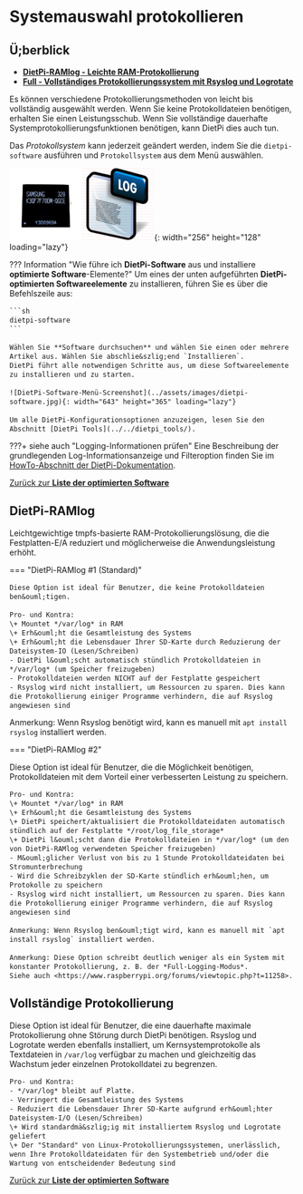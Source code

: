 # Systemauswahl protokollieren

## Ü;berblick

- [**DietPi-RAMlog - Leichte RAM-Protokollierung**](#dietpi-ramlog)
- [**Full - Vollständiges Protokollierungssystem mit Rsyslog und Logrotate**](#full-logging)

Es k&ouml;nnen verschiedene Protokollierungsmethoden von leicht bis vollständig ausgewählt werden. Wenn Sie keine Protokolldateien ben&ouml;tigen, erhalten Sie einen Leistungsschub. Wenn Sie vollständige dauerhafte Systemprotokollierungsfunktionen ben&ouml;tigen, kann DietPi dies auch tun.

Das *Protokollsystem* kann jederzeit geändert werden, indem Sie die `dietpi-software` ausführen und `Protokollsystem` aus dem Menü auswählen.

![Auswahl des DietPi-Protokollsystems](../assets/images/dietpi-software-log-system.png){: width="256" height="128" loading="lazy"}

??? Information "Wie führe ich **DietPi-Software** aus und installiere **optimierte Software**-Elemente?"
    Um eines der unten aufgeführten **DietPi-optimierten Softwareelemente** zu installieren, führen Sie es über die Befehlszeile aus:

    ```sh
    dietpi-software
    ```

    Wählen Sie **Software durchsuchen** und wählen Sie einen oder mehrere Artikel aus. Wählen Sie abschlie&szlig;end `Installieren`.
    DietPi führt alle notwendigen Schritte aus, um diese Softwareelemente zu installieren und zu starten.

    ![DietPi-Software-Menü-Screenshot](../assets/images/dietpi-software.jpg){: width="643" height="365" loading="lazy"}

    Um alle DietPi-Konfigurationsoptionen anzuzeigen, lesen Sie den Abschnitt [DietPi Tools](../../dietpi_tools/).

???+ siehe auch "Logging-Informationen prüfen"
    Eine Beschreibung der grundlegenden Log-Informationsanzeige und Filteroption finden Sie im [HowTo-Abschnitt der DietPi-Dokumentation](../../usage/).

[Zurück zur **Liste der optimierten Software**](../../software/)

## DietPi-RAMlog

Leichtgewichtige tmpfs-basierte RAM-Protokollierungsl&ouml;sung, die die Festplatten-E/A reduziert und m&ouml;glicherweise die Anwendungsleistung erh&ouml;ht.

=== "DietPi-RAMlog #1 (Standard)"

    Diese Option ist ideal für Benutzer, die keine Protokolldateien ben&ouml;tigen.

    Pro- und Kontra:
    \+ Mountet */var/log* in RAM
    \+ Erh&ouml;ht die Gesamtleistung des Systems
    \+ Erh&ouml;ht die Lebensdauer Ihrer SD-Karte durch Reduzierung der Dateisystem-IO (Lesen/Schreiben)
    - DietPi l&ouml;scht automatisch stündlich Protokolldateien in */var/log* (um Speicher freizugeben)
    - Protokolldateien werden NICHT auf der Festplatte gespeichert
    - Rsyslog wird nicht installiert, um Ressourcen zu sparen. Dies kann die Protokollierung einiger Programme verhindern, die auf Rsyslog angewiesen sind

Anmerkung: Wenn Rsyslog ben&ouml;tigt wird, kann es manuell mit `apt install rsyslog` installiert werden.

=== "DietPi-RAMlog #2"

Diese Option ist ideal für Benutzer, die die M&ouml;glichkeit ben&ouml;tigen, Protokolldateien mit dem Vorteil einer verbesserten Leistung zu speichern.

    Pro- und Kontra:
    \+ Mountet */var/log* in RAM
    \+ Erh&ouml;ht die Gesamtleistung des Systems
    \+ DietPi speichert/aktualisiert die Protokolldateidaten automatisch stündlich auf der Festplatte */root/log_file_storage*
    \+ DietPi l&ouml;scht dann die Protokolldateien in */var/log* (um den von DietPi-RAMlog verwendeten Speicher freizugeben)
    - M&ouml;glicher Verlust von bis zu 1 Stunde Protokolldateidaten bei Stromunterbrechung
    - Wird die Schreibzyklen der SD-Karte stündlich erh&ouml;hen, um Protokolle zu speichern
    - Rsyslog wird nicht installiert, um Ressourcen zu sparen. Dies kann die Protokollierung einiger Programme verhindern, die auf Rsyslog angewiesen sind

    Anmerkung: Wenn Rsyslog ben&ouml;tigt wird, kann es manuell mit `apt install rsyslog` installiert werden.

    Anmerkung: Diese Option schreibt deutlich weniger als ein System mit konstanter Protokollierung, z. B. der *Full-Logging-Modus*.
    Siehe auch <https://www.raspberrypi.org/forums/viewtopic.php?t=11258>.

## Vollständige Protokollierung

Diese Option ist ideal für Benutzer, die eine dauerhafte maximale Protokollierung ohne St&ouml;rung durch DietPi ben&ouml;tigen. Rsyslog und Logrotate werden ebenfalls installiert, um Kernsystemprotokolle als Textdateien in `/var/log` verfügbar zu machen und gleichzeitig das Wachstum jeder einzelnen Protokolldatei zu begrenzen.

    Pro- und Kontra:
    - */var/log* bleibt auf Platte.
    - Verringert die Gesamtleistung des Systems
    - Reduziert die Lebensdauer Ihrer SD-Karte aufgrund erh&ouml;hter Dateisystem-I/O (Lesen/Schreiben)
    \+ Wird standardmä&szlig;ig mit installiertem Rsyslog und Logrotate geliefert
    \+ Der "Standard" von Linux-Protokollierungssystemen, unerlässlich, wenn Ihre Protokolldateidaten für den Systembetrieb und/oder die Wartung von entscheidender Bedeutung sind

[Zurück zur **Liste der optimierten Software**](../../software/)
